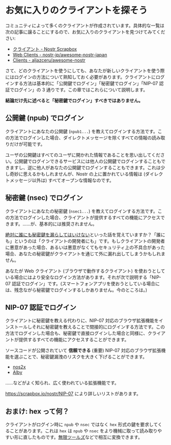 # お気に入りのクライアントを探そう

コミュニティによって多くのクライアントが作成されています。具体的な一覧は次の記事に譲ることにするので、お気に入りのクライアントを見つけてみてください:

- [クライアント - Nostr Scrapbox](https://scrapbox.io/nostr/%E3%82%AF%E3%83%A9%E3%82%A4%E3%82%A2%E3%83%B3%E3%83%88)
- [Web Clients - nostr-jp/awesome-nostr-japan](https://github.com/nostr-jp/awesome-nostr-japan#web-clients)
- [Clients - aljazceru/awesome-nostr](https://github.com/aljazceru/awesome-nostr#clients)

さて、どのクライアントを使うにしても、あなたが新しいクライアントを使う際にはログインの方法について熟知しておく必要があります。クライアントにログインする方法は基本的に「公開鍵でログイン」「秘密鍵でログイン」「NIP-07 認証でログイン」の 3 通りです。この章ではこれらについて説明します。

**結論だけ先に述べると「秘密鍵でログイン」すべきではありません。**

## 公開鍵 (npub) でログイン

クライアントにあなたの公開鍵 (`npub1...`) を教えてログインする方法です。この方法でログインした場合、ダイレクトメッセージを除くすべての情報の読み取りだけが可能です。

ユーザの公開鍵はすべてのユーザに開かれた情報であることを思い出してください。公開鍵でログインできるサービスには他人の公開鍵でログインすることもできますし、逆に他人があなたの公開鍵でログインすることもできます。これは少し奇妙に思えるかもしれませんが、Nostr の上に置かれている情報は (ダイレクトメッセージ以外は) すべてオープンな情報なのです。

## 秘密鍵 (nsec) でログイン

クライアントにあなたの秘密鍵 (`nsec1...`) を教えてログインする方法です。この方法でログインした場合、クライアントが提供するすべての機能にアクセスできます。……が、基本的には推奨されません。

[絶対に誰にも秘密鍵を漏らしてはいけない](faq/nsec-is-confidential.md)といった話を覚えていますか？「誰にも」というのは「クライアントの開発者にも」です。もしクライアントの開発者に悪意があった場合、あるいは悪意がなくてもセキュリティ上の不具合があった場合、あなたの秘密鍵がクライアントを通じて外に漏れ出してしまうかもしれません。

あなたが Web クライアント (ブラウザで動作するクライアント) を使おうとしている場合にはより安全なログイン方法があります。それが次で説明する「NIP-07 認証でログイン」です。(スマートフォンアプリを使おうとしている場合には、残念ながら秘密鍵でログインするしかありません。今のところは。)

## NIP-07 認証でログイン

クライアントに秘密鍵を教える代わりに、NIP-07 対応のブラウザ拡張機能をインストールしそれに秘密鍵を教えることで間接的にログインする方法です。この方法でログインした場合も、秘密鍵で直接ログインした場合と同様に、クライアントが提供するすべての機能にアクセスすることができます。

ソースコードが公開されていて **信頼できる** (重要) NIP-07 対応のブラウザ拡張機能を選ぶことで、秘密鍵漏洩のリスクを大きく下げることができます。

- [nos2x](https://chrome.google.com/webstore/detail/nos2x/kpgefcfmnafjgpblomihpgmejjdanjjp)
- [Alby](https://getalby.com/)

……などがよく知られ、広く使われている拡張機能です。

https://scrapbox.io/nostr/NIP-07 により詳しいリストがあります。

## おまけ: hex って何？

クライアントがログイン時に `npub` や `nsec` ではなく `hex` 形式の鍵を要求してくることがあります。これは `hex` は `npub` や `nsec` をより機械に取って読み取りやすい形に直したものです。[無限ツールズ](https://mugen-tools.com/tools/nostrkey.php)などで相互に変換できます。
